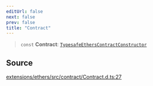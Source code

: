```yaml
---
editUrl: false
next: false
prev: false
title: "Contract"
---
```


> `const` **Contract**: [`TypesafeEthersContractConstructor`](/reference/tevm/ethers/type-aliases/typesafeetherscontractconstructor/)

## Source

[extensions/ethers/src/contract/Contract.d.ts:27](https://github.com/evmts/tevm-monorepo/blob/main/extensions/ethers/src/contract/Contract.d.ts#L27)
